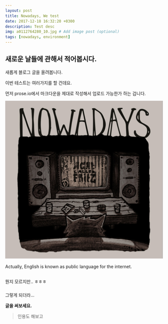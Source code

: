 ```yaml
---
layout: post
title: Nowadays, We test
date: 2017-12-18 16:32:20 +0300
description: Test desc
img: a0112764280_10.jpg # Add image post (optional)
tags: [nowadays, environment]
---
```

## 새로운 날들에 관해서 적어봅시다.

새롭게 블로그 글을 올려봅니다.

이번 테스트는 여러가지를 할 건데요.

먼저 prose.io에서 마크다운을 제대로 작성해서 업로드 가능한가 하는 겁니다.

<img src='../assets/img/a0112764280_10.jpg'>

Actually, English is known as public language for the internet.

##

뭔지 모르지만.. ㅎㅎㅎ

###

그렇게 되더라...

**글을 써보세요.**

> 인용도 해보고
